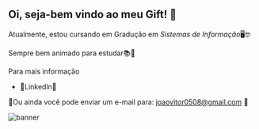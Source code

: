 ## Oi, seja-bem vindo ao meu Gift! 👋

Atualmente, estou cursando em Gradução em *Sistemas de Informação*🖥🤓

Sempre bem animado para estudar📚🚀

Para mais informação

* 📜Linkedln📜

📩Ou ainda você pode enviar um e-mail para: joaovitor0508@gmail.com 📩

![banner](https://www.google.com/url?sa=i&url=https%3A%2F%2Fwww.pinterest.com%2Frechcamila%2Fgifs-e-videos%2F&psig=AOvVaw2l271KdU4eF5CaFMULmBrO&ust=1612915989754000&source=images&cd=vfe&ved=0CAIQjRxqFwoTCKjl67DC2-4CFQAAAAAdAAAAABAI)
